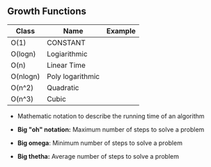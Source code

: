 ## Growth Functions

| Class    | Name             | Example |
| -------- | ---------------- | ------- |
| O(1)     | CONSTANT         |         |
| O(logn)  | Logiarithmic     |         |
| O(n)     | Linear Time      |         |
| O(nlogn) | Poly logarithmic |         |
| O(n^2)   | Quadratic        |         |
| O(n^3)   | Cubic            |         |


- Mathematic notation to describe the running time of an algorithm

- **Big "oh" notation:** Maximum number of steps to solve a problem
- **Big omega**: Minimum number of steps to solve a problem
- **Big thetha:** Average number of steps to solve a problem

